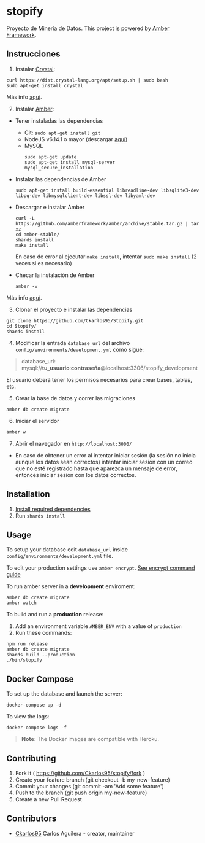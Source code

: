 # stopify

Proyecto de Minería de Datos.
This project is powered by [Amber Framework](https://amberframework.org/).

## Instrucciones

1. Instalar [Crystal](https://crystal-lang.org/):
  ```
  curl https://dist.crystal-lang.org/apt/setup.sh | sudo bash
  sudo apt-get install crystal
  ```
  Más info [aquí](https://crystal-lang.org/docs/installation/on_debian_and_ubuntu.html).
  
2. Instalar [Amber](https://amberframework.org/):
  * Tener instaladas las dependencias
    - Git: `sudo apt-get install git`
    - NodeJS v6.14.1 o mayor (descargar [aquí](https://nodejs.org/es/download/))
    - MySQL
      ```
      sudo apt-get update
      sudo apt-get install mysql-server
      mysql_secure_installation

      ```
  * Instalar las dependencias de Amber
    ```
    sudo apt-get install build-essential libreadline-dev libsqlite3-dev libpq-dev libmysqlclient-dev libssl-dev libyaml-dev
    ```
  * Descargar e instalar Amber
    ```
    curl -L https://github.com/amberframework/amber/archive/stable.tar.gz | tar xz
    cd amber-stable/
    shards install
    make install
    ```
    En caso de error al ejecutar `make install`, intentar `sudo make install` (2 veces si es necesario)

  * Checar la instalación de Amber
    ```
    amber -v
    ```
  Más info [aquí](https://amberframework.org/guides/getting-started/Installation/README.md#installation).
  
3. Clonar el proyecto e instalar las dependencias
  ```
  git clone https://github.com/Ckarlos95/Stopify.git
  cd Stopify/
  shards install
  ```
  
4. Modificar la entrada `database_url` del archivo `config/environments/development.yml` como sigue:
  > database_url: mysql://**tu_usuario**:**contraseña**@localhost:3306/stopify_development

  El usuario deberá tener los permisos necesarios para crear bases, tablas, etc.

5. Crear la base de datos y correr las migraciones
  ```
  amber db create migrate
  ```
  
6. Iniciar el servidor
  ```
  amber w
  ```
  
7. Abrir el navegador en `http://localhost:3000/`
  * En caso de obtener un error al intentar iniciar sesión (la sesión no inicia aunque los datos sean correctos) intentar iniciar sesión con un correo que no esté registrado hasta que aparezca un mensaje de error, entonces iniciar sesión con los datos correctos.

## Installation

1. [Install required dependencies](https://github.com/amberframework/online-docs/blob/master/getting-started/quickstart/zero-to-deploy.md#install-crystal-and-amber)
2. Run `shards install`

## Usage

To setup your database edit `database_url` inside `config/environments/development.yml` file.

To edit your production settings use `amber encrypt`. [See encrypt command guide](https://github.com/amberframework/online-docs/blob/master/getting-started/cli/encrypt.md#encrypt-command)

To run amber server in a **development** enviroment:

```
amber db create migrate
amber watch
```

To build and run a **production** release:

1. Add an environment variable `AMBER_ENV` with a value of `production`
2. Run these commands:

```
npm run release
amber db create migrate
shards build --production
./bin/stopify
```

## Docker Compose

To set up the database and launch the server:

```
docker-compose up -d
```

To view the logs:

```
docker-compose logs -f
```

> **Note:** The Docker images are compatible with Heroku.

## Contributing

1. Fork it ( https://github.com/Ckarlos95/stopify/fork )
2. Create your feature branch (git checkout -b my-new-feature)
3. Commit your changes (git commit -am 'Add some feature')
4. Push to the branch (git push origin my-new-feature)
5. Create a new Pull Request

## Contributors

- [Ckarlos95](https://github.com/Ckarlos95) Carlos Aguilera - creator, maintainer
